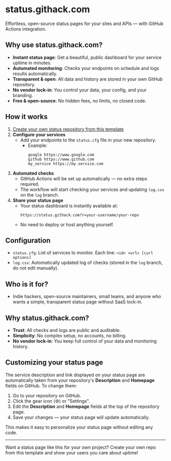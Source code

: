 # status.githack.com

Effortless, open-source status pages for your sites and APIs — with GitHub Actions integration.

## Why use status.githack.com?

- **Instant status page**: Get a beautiful, public dashboard for your service uptime in minutes.
- **Automated monitoring**: Checks your endpoints on schedule and logs results automatically.
- **Transparent & open**: All data and history are stored in your own GitHub repository.
- **No vendor lock-in**: You control your data, your config, and your branding.
- **Free & open-source**: No hidden fees, no limits, no closed code.

## How it works

1. [Create your own status repository from this template](https://github.com/neoascetic/status.githack.com/generate)
2. **Configure your services**
   - Add your endpoints to the `status.cfg` file in your new repository.
     - Example:
       ```
       google https://www.google.com
       github https://www.github.com
       my_service https://my.service.com
       ```
3. **Automated checks**
   - GitHub Actions will be set up automatically — no extra steps required.
   - The workflow will start checking your services and updating `log.csv` on the `log` branch.
4. **Share your status page**
   - Your status dashboard is instantly available at:
     ```
     https://status.githack.com?r=your-username/your-repo
     ```
   - No need to deploy or host anything yourself.

## Configuration

- `status.cfg`: List of services to monitor. Each line: `<id> <url> [curl options]`
- `log.csv`: Automatically updated log of checks (stored in the `log` branch, do not edit manually).

## Who is it for?
- Indie hackers, open-source maintainers, small teams, and anyone who wants a simple, transparent status page without SaaS lock-in.

## Why status.githack.com?
- **Trust**: All checks and logs are public and auditable.
- **Simplicity**: No complex setup, no accounts, no billing.
- **No vendor lock-in**: You keep full control of your data and monitoring history.

## Customizing your status page

The service description and link displayed on your status page are automatically taken from your repository's **Description** and **Homepage** fields on GitHub. To change them:

1. Go to your repository on GitHub.
2. Click the gear icon (⚙️) or "Settings".
3. Edit the **Description** and **Homepage** fields at the top of the repository page.
4. Save your changes — your status page will update automatically.

This makes it easy to personalize your status page without editing any code.

---

Want a status page like this for your own project? Create your own repo from this template and show your users you care about uptime! 